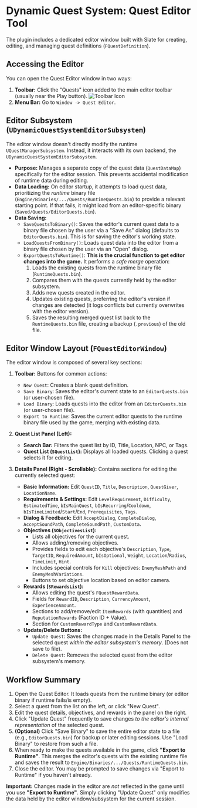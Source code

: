 # Dynamic Quest System: Quest Editor Tool

The plugin includes a dedicated editor window built with Slate for creating, editing, and managing quest definitions (`FQuestDefinition`).

## Accessing the Editor

You can open the Quest Editor window in two ways:

1.  **Toolbar:** Click the "Quests" icon added to the main editor toolbar (usually near the Play button).
    ![Toolbar Icon](placeholder_toolbar.png) <!-- Replace with actual image -->
2.  **Menu Bar:** Go to `Window -> Quest Editor`.

## Editor Subsystem (`UDynamicQuestSystemEditorSubsystem`)

The editor window doesn't directly modify the runtime `UQuestManagerSubsystem`. Instead, it interacts with its own backend, the `UDynamicQuestSystemEditorSubsystem`.

*   **Purpose:** Manages a separate copy of the quest data (`QuestDataMap`) specifically for the editor session. This prevents accidental modification of runtime data during editing.
*   **Data Loading:** On editor startup, it attempts to load quest data, prioritizing the *runtime* binary file (`Engine/Binaries/.../Quests/RuntimeQuests.bin`) to provide a relevant starting point. If that fails, it might load from an editor-specific binary (`Saved/Quests/EditorQuests.bin`).
*   **Data Saving:**
    *   `SaveQuestsToBinary()`: Saves the editor's current quest data to a binary file chosen by the user via a "Save As" dialog (defaults to `EditorQuests.bin`). This is for saving the editor's working state.
    *   `LoadQuestsFromBinary()`: Loads quest data into the editor from a binary file chosen by the user via an "Open" dialog.
    *   `ExportQuestsToRuntime()`: **This is the crucial function to get editor changes into the game.** It performs a *safe merge* operation:
        1.  Loads the existing quests from the runtime binary file (`RuntimeQuests.bin`).
        2.  Compares them with the quests currently held by the editor subsystem.
        3.  Adds new quests created in the editor.
        4.  Updates existing quests, preferring the editor's version if changes are detected (it logs conflicts but currently overwrites with the editor version).
        5.  Saves the resulting merged quest list back to the `RuntimeQuests.bin` file, creating a backup (`.previous`) of the old file.

## Editor Window Layout (`FQuestEditorWindow`)

The editor window is composed of several key sections:

1.  **Toolbar:** Buttons for common actions:
    *   `New Quest`: Creates a blank quest definition.
    *   `Save Binary`: Saves the editor's current state to an `EditorQuests.bin` (or user-chosen file).
    *   `Load Binary`: Loads quests into the editor from an `EditorQuests.bin` (or user-chosen file).
    *   `Export to Runtime`: Saves the current editor quests to the runtime binary file used by the game, merging with existing data.

2.  **Quest List Panel (Left):**
    *   **Search Bar:** Filters the quest list by ID, Title, Location, NPC, or Tags.
    *   **Quest List (`SQuestList`):** Displays all loaded quests. Clicking a quest selects it for editing.

3.  **Details Panel (Right - Scrollable):** Contains sections for editing the currently selected quest:
    *   **Basic Information:** Edit `QuestID`, `Title`, `Description`, `QuestGiver`, `LocationName`.
    *   **Requirements & Settings:** Edit `LevelRequirement`, `Difficulty`, `EstimatedTime`, `bIsMainQuest`, `bIsRecurring`/`Cooldown`, `bIsTimeLimited`/`Start`/`End`, `Prerequisites`, `Tags`.
    *   **Dialog & Feedback:** Edit `AcceptDialog`, `CompleteDialog`, `AcceptSoundPath`, `CompleteSoundPath`, `CustomData`.
    *   **Objectives (`SObjectivesList`):**
        *   Lists all objectives for the current quest.
        *   Allows adding/removing objectives.
        *   Provides fields to edit each objective's `Description`, `Type`, `TargetID`, `RequiredAmount`, `bIsOptional`, `Weight`, `Location`/`Radius`, `TimeLimit`, `Hint`.
        *   Includes special controls for `Kill` objectives: `EnemyMeshPath` and `EnemyMeshVariations`.
        *   Buttons to set objective location based on editor camera.
    *   **Rewards (`SRewardsList`):**
        *   Allows editing the quest's `FQuestRewardData`.
        *   Fields for `RewardID`, `Description`, `CurrencyAmount`, `ExperienceAmount`.
        *   Sections to add/remove/edit `ItemRewards` (with quantities) and `ReputationRewards` (Faction ID + Value).
        *   Section for `CustomRewardType` and `CustomRewardData`.
    *   **Update/Delete Buttons:**
        *   `Update Quest`: Saves the changes made in the Details Panel to the selected quest *within the editor subsystem's memory*. (Does not save to file).
        *   `Delete Quest`: Removes the selected quest from the editor subsystem's memory.

## Workflow Summary

1.  Open the Quest Editor. It loads quests from the runtime binary (or editor binary if runtime fails/is empty).
2.  Select a quest from the list on the left, or click "New Quest".
3.  Edit the quest details, objectives, and rewards in the panel on the right.
4.  Click "Update Quest" frequently to save changes *to the editor's internal representation* of the selected quest.
5.  **(Optional)** Click "Save Binary" to save the entire editor state to a file (e.g., `EditorQuests.bin`) for backup or later editing sessions. Use "Load Binary" to restore from such a file.
6.  When ready to make the quests available in the game, click **"Export to Runtime"**. This merges the editor's quests with the existing runtime file and saves the result to `Engine/Binaries/.../Quests/RuntimeQuests.bin`.
7.  Close the editor. You may be prompted to save changes via "Export to Runtime" if you haven't already.

**Important:** Changes made in the editor are *not* reflected in the game until you use **"Export to Runtime"**. Simply clicking "Update Quest" only modifies the data held by the editor window/subsystem for the current session.